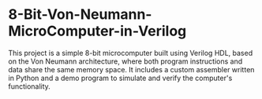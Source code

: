 # 8-Bit-Von-Neumann-MicroComputer-in-Verilog
This project is a simple 8-bit microcomputer built using Verilog HDL, based on the Von Neumann architecture, where both program instructions and data share the same memory space. It includes a custom assembler written in Python and a demo program to simulate and verify the computer's functionality.
